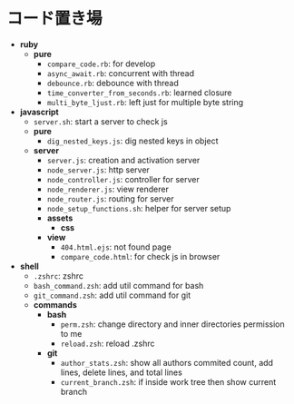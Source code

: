 # コード置き場

- **ruby**
  - **pure**
    - `compare_code.rb`: for develop
    - `async_await.rb`: concurrent with thread
    - `debounce.rb`: debounce with thread
    - `time_converter_from_seconds.rb`: learned closure
    - `multi_byte_ljust.rb`: left just for multiple byte string
- **javascript**
  - `server.sh`: start a server to check js
  - **pure**
    - `dig_nested_keys.js`: dig nested keys in object
  - **server**
    - `server.js`: creation and activation server
    - `node_server.js`: http server
    - `node_controller.js`: controller for server
    - `node_renderer.js`: view renderer
    - `node_router.js`: routing for server
    - `node_setup_functions.sh`: helper for server setup
    - **assets**
      - **css**
    - **view**
      - `404.html.ejs`: not found page
      - `compare_code.html`: for check js in browser
- **shell**
  - `.zshrc`: zshrc
  - `bash_command.zsh`: add util command for bash
  - `git_command.zsh`: add util command for git
  - **commands**
    - **bash**
      - `perm.zsh`: change directory and inner directories permission to me
      - `reload.zsh`: reload .zshrc
    - **git**
      - `author_stats.zsh`: show all authors commited count, add lines, delete lines, and total lines
      - `current_branch.zsh`: if inside work tree then show current branch
